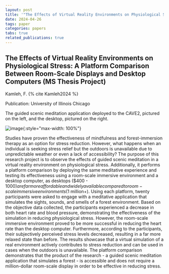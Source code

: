 ```yaml
---
layout: post
title: '"The Effects of Virtual Reality Environments on Physiological Stress: A Platform Comparison Between Room-Scale Displays and Desktop Computers (MS Thesis Project)"'
date: 2024-04-26
tags: paper
categories: papers
tabs: true
related_publications: true
---
```


## The Effects of Virtual Reality Environments on Physiological Stress: A Platform Comparison Between Room-Scale Displays and Desktop Computers (MS Thesis Project)
Kamleh, F.
{% cite Kamleh2024 %}

Publication: University of Illinois Chicago

The guided scenic meditation application deployed to the CAVE2, pictured on the left, and the desktop, pictured on the right.

![image](https://www.evl.uic.edu/output/originals/effectsvr_desktop_stress.jpg-srcw.jpg){:style="max-width: 100%"}

Studies have proven the effectiveness of mindfulness and forest-immersion therapy as an option for stress reduction. However, what happens when an individual is seeking stress relief but the outdoors is unavailable due to unpredictable weather or even a lack of accessibility? The purpose of this research project is to observe the effects of guided scenic meditation in a virtual reality environment on physiological stress. Additionally, it performs a platform comparison by deploying the same meditative experience and testing its effectiveness using a room-scale immersive environment and a desktop computer, as desktops ($400 - $1000) are far more affordable and widely available compared to room-scale immersive environments ($1 million+). Using each platform, twenty participants were asked to engage with a meditative application that simulates the sights, sounds, and smells of a forest environment. Based on the objective data collected, the participants experienced a decrease in both heart rate and blood pressure, demonstrating the effectiveness of the simulation in reducing physiological stress. However, the room-scale immersive environment proved to be more successful in reducing the heart rate than the desktop computer. Furthermore, according to the participants, their subjectively perceived stress levels decreased, resulting in a far more relaxed state than before. The results showcase that a virtual simulation of a real environment actively contributes to stress reduction and can be used in cases when the outdoors is unavailable. The platform comparison demonstrates that the product of the research - a guided scenic meditation application that simulates a forest - is accessible and does not require a million-dollar room-scale display in order to be effective in reducing stress.

